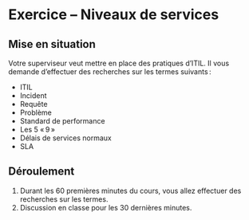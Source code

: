 # Exercice – Niveaux de services   

 

## Mise en situation 

Votre superviseur veut mettre en place des pratiques d’ITIL. Il vous demande d’effectuer des recherches sur les termes suivants : 

- ITIL   
- Incident  
- Requête  
- Problème  
- Standard de performance  
- Les 5 « 9 »  
- Délais de services normaux  
- SLA  

 

## Déroulement  

1. Durant les 60 premières minutes du cours, vous allez effectuer des recherches sur les termes.  
2. Discussion en classe pour les 30 dernières minutes.  